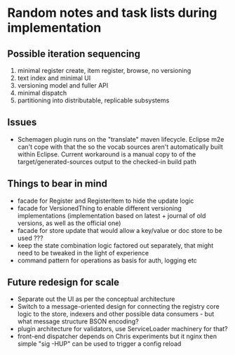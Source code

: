 # Random notes and task lists during implementation

## Possible iteration sequencing

   1. minimal register create, item register, browse, no versioning
   1. text index and minimal UI
   1. versioning model and fuller API
   1. minimal dispatch
   1. partitioning into distributable, replicable subsystems

## Issues

   * Schemagen plugin runs on the "translate" maven lifecycle. Eclipse m2e can't cope with that the so the vocab sources aren't automatically built within Eclipse. Current workaround is a manual copy to of the target/generated-sources output to the checked-in build path

## Things to bear in mind

   * facade for Register and RegisterItem to hide the update logic
   * facade for VersionedThing to enable different versioning implementations (implementation based on latest + journal of old versions, as well as the official one)
   * facade for store update that would allow a key/value or doc store to be used ???
   * keep the state combination logic factored out separately, that might need to be tweaked in the light of experience
   * command pattern for operations as basis for auth, logging etc


## Future redesign for scale

   * Separate out the UI as per the conceptual architecture
   * Switch to a message-oriented design for connecting the registry core logic to the store, indexers and other possible data consumers - but what message structure BSON encoding?
   * plugin architecture for validators, use ServiceLoader machinery for that?
   * front-end dispatcher depends on Chris experiments but it nginx then simple "sig -HUP" can be used to trigger a config reload

